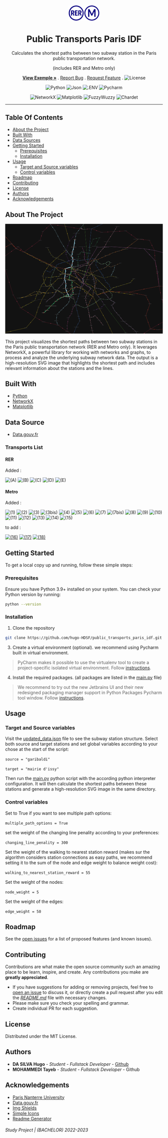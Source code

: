 <p align="center">
  <a>
    <img src="assets/logo.png" alt="Logo" width="100" >
  </a>
</p>

<h1 align="center">Public Transports Paris IDF</h1>

<p align="center">
  <p align="center">
    Calculates the shortest paths between two subway station in the Paris public transportation network.
  </p>  
  <p align="center">
    (includes RER and Metro only)
  </p>  
  <p align="center">
    <a href="https://github.com/hugo-HDSF/public_transports_paris_idf/blob/main/transports_paths.svg"><strong>View Exemple »</strong></a>
    .
    <a href="https://github.com/hugo-HDSF/public_transports_paris_idf/issues">Report Bug</a>
    .
    <a href="https://github.com/hugo-HDSF/public_transports_paris_idf/issues">Request Feature</a>
    .
    <img src="https://img.shields.io/github/license/hugo-HDSF/public_transports_paris_idf" alt="License" height="15">  
  </p>
</p>

<div align="center">

![Python](https://img.shields.io/badge/-Python_3.9-3776AB?logo=python&logoColor=white)
![Json](https://img.shields.io/badge/-Json-000000?logo=json&logoColor=white)
![.ENV](https://img.shields.io/badge/-.env-ECD53F?logo=dotenv&logoColor=black)
![Pycharm](https://img.shields.io/badge/-Pycharm-000000?logo=pycharm&logoColor=white)
</div>
<div align="center">

![NetworkX](https://img.shields.io/badge/-NetworkX_3.1-FFD43B?logo=networkx&logoColor=black)
![Matplotlib](https://img.shields.io/badge/-Matplotlib_3.7-FFD43B?logo=matplotlib&logoColor=black)
![FuzzyWuzzy](https://img.shields.io/badge/-FuzzyWuzzy_0.18-FFD43B?logo=fuzzywuzzy&logoColor=black)
![Chardet](https://img.shields.io/badge/-Chardet_5.1-FFD43B?logo=chardet&logoColor=black)
</div>

-----

## Table Of Contents

* [About the Project](#about-the-project)
* [Built With](#built-with)
* [Data Sources](#data-source)
* [Getting Started](#getting-started)
    * [Prerequisites](#prerequisites)
    * [Installation](#installation)
* [Usage](#usage)
    * [Target and Source variables](#target-and-source-variables)
    * [Control variables](#control-variables)
* [Roadmap](#roadmap)
* [Contributing](#contributing)
* [License](#license)
* [Authors](#authors)
* [Acknowledgements](#acknowledgements)

## About The Project

![Screen Shot](assets/graph_screenshot_thumbnail.png)

This project visualizes the shortest paths between two subway stations in the Paris public transportation network (RER and Metro only). It leverages NetworkX, a powerful library for working with
networks and graphs, to process and analyze the underlying subway network data. The output is a high-resolution SVG image that highlights the shortest path and includes relevant information about the
stations and the lines.

## Built With

* [Python](https://www.python.org/)
* [NetworkX](https://networkx.org/)
* [Matplotlib](https://matplotlib.org/)

## Data Source

* [Data.gouv.fr](https://www.data.gouv.fr/fr/)

### Transports List

#### RER

Added :
<p>
  <span style="white-space:normal">
  <span data-sort-value="A !"></span><img alt="(A)" src="https://upload.wikimedia.org/wikipedia/commons/thumb/4/4a/Paris_transit_icons_-_RER_A.svg/18px-Paris_transit_icons_-_RER_A.svg.png" decoding="async" width="18" height="18" srcset="https://upload.wikimedia.org/wikipedia/commons/thumb/4/4a/Paris_transit_icons_-_RER_A.svg/27px-Paris_transit_icons_-_RER_A.svg.png 1.5x, https://upload.wikimedia.org/wikipedia/commons/thumb/4/4a/Paris_transit_icons_-_RER_A.svg/36px-Paris_transit_icons_-_RER_A.svg.png 2x" data-file-width="250" data-file-height="250">
  <span data-sort-value="B !"></span><img alt="(B)" src="https://upload.wikimedia.org/wikipedia/commons/thumb/f/fd/Paris_transit_icons_-_RER_B.svg/18px-Paris_transit_icons_-_RER_B.svg.png" decoding="async" width="18" height="18" srcset="https://upload.wikimedia.org/wikipedia/commons/thumb/f/fd/Paris_transit_icons_-_RER_B.svg/27px-Paris_transit_icons_-_RER_B.svg.png 1.5x, https://upload.wikimedia.org/wikipedia/commons/thumb/f/fd/Paris_transit_icons_-_RER_B.svg/36px-Paris_transit_icons_-_RER_B.svg.png 2x" data-file-width="250" data-file-height="250">
  <span data-sort-value="C !"></span><img alt="(C)" src="https://upload.wikimedia.org/wikipedia/commons/thumb/f/f6/Paris_transit_icons_-_RER_C.svg/18px-Paris_transit_icons_-_RER_C.svg.png" decoding="async" width="18" height="18" srcset="https://upload.wikimedia.org/wikipedia/commons/thumb/f/f6/Paris_transit_icons_-_RER_C.svg/27px-Paris_transit_icons_-_RER_C.svg.png 1.5x, https://upload.wikimedia.org/wikipedia/commons/thumb/f/f6/Paris_transit_icons_-_RER_C.svg/36px-Paris_transit_icons_-_RER_C.svg.png 2x" data-file-width="250" data-file-height="250">
  <span data-sort-value="D !"></span><img alt="(D)" src="https://upload.wikimedia.org/wikipedia/commons/thumb/5/54/Paris_transit_icons_-_RER_D.svg/18px-Paris_transit_icons_-_RER_D.svg.png" decoding="async" width="18" height="18" srcset="https://upload.wikimedia.org/wikipedia/commons/thumb/5/54/Paris_transit_icons_-_RER_D.svg/27px-Paris_transit_icons_-_RER_D.svg.png 1.5x, https://upload.wikimedia.org/wikipedia/commons/thumb/5/54/Paris_transit_icons_-_RER_D.svg/36px-Paris_transit_icons_-_RER_D.svg.png 2x" data-file-width="250" data-file-height="250">
  <span data-sort-value="E !"></span><img alt="(E)" src="https://upload.wikimedia.org/wikipedia/commons/thumb/a/a8/Paris_transit_icons_-_RER_E.svg/18px-Paris_transit_icons_-_RER_E.svg.png" decoding="async" width="18" height="18" srcset="https://upload.wikimedia.org/wikipedia/commons/thumb/a/a8/Paris_transit_icons_-_RER_E.svg/27px-Paris_transit_icons_-_RER_E.svg.png 1.5x, https://upload.wikimedia.org/wikipedia/commons/thumb/a/a8/Paris_transit_icons_-_RER_E.svg/36px-Paris_transit_icons_-_RER_E.svg.png 2x" data-file-width="250" data-file-height="250">
  </span>
</p>

#### Metro

Added :
<p>
<span style="white-space:normal">
<span data-sort-value="01 !"></span><img alt="(1)" src="https://upload.wikimedia.org/wikipedia/commons/thumb/3/30/Paris_transit_icons_-_M%C3%A9tro_1.svg/18px-Paris_transit_icons_-_M%C3%A9tro_1.svg.png" decoding="async" width="18" height="18" srcset="https://upload.wikimedia.org/wikipedia/commons/thumb/3/30/Paris_transit_icons_-_M%C3%A9tro_1.svg/27px-Paris_transit_icons_-_M%C3%A9tro_1.svg.png 1.5x, https://upload.wikimedia.org/wikipedia/commons/thumb/3/30/Paris_transit_icons_-_M%C3%A9tro_1.svg/36px-Paris_transit_icons_-_M%C3%A9tro_1.svg.png 2x" data-file-width="250" data-file-height="250">
<span data-sort-value="02 !"></span><img alt="(2)" src="https://upload.wikimedia.org/wikipedia/commons/thumb/d/da/Paris_transit_icons_-_M%C3%A9tro_2.svg/18px-Paris_transit_icons_-_M%C3%A9tro_2.svg.png" decoding="async" width="18" height="18" srcset="https://upload.wikimedia.org/wikipedia/commons/thumb/d/da/Paris_transit_icons_-_M%C3%A9tro_2.svg/27px-Paris_transit_icons_-_M%C3%A9tro_2.svg.png 1.5x, https://upload.wikimedia.org/wikipedia/commons/thumb/d/da/Paris_transit_icons_-_M%C3%A9tro_2.svg/36px-Paris_transit_icons_-_M%C3%A9tro_2.svg.png 2x" data-file-width="250" data-file-height="250">
<span data-sort-value="03 !"></span><img alt="(3)" src="https://upload.wikimedia.org/wikipedia/commons/thumb/0/01/Paris_transit_icons_-_M%C3%A9tro_3.svg/18px-Paris_transit_icons_-_M%C3%A9tro_3.svg.png" decoding="async" width="18" height="18" srcset="https://upload.wikimedia.org/wikipedia/commons/thumb/0/01/Paris_transit_icons_-_M%C3%A9tro_3.svg/27px-Paris_transit_icons_-_M%C3%A9tro_3.svg.png 1.5x, https://upload.wikimedia.org/wikipedia/commons/thumb/0/01/Paris_transit_icons_-_M%C3%A9tro_3.svg/36px-Paris_transit_icons_-_M%C3%A9tro_3.svg.png 2x" data-file-width="250" data-file-height="250">
<span data-sort-value="03bis !"></span><img alt="(3bis)" src="https://upload.wikimedia.org/wikipedia/commons/thumb/4/49/Paris_transit_icons_-_M%C3%A9tro_3bis.svg/18px-Paris_transit_icons_-_M%C3%A9tro_3bis.svg.png" decoding="async" width="18" height="18" srcset="https://upload.wikimedia.org/wikipedia/commons/thumb/4/49/Paris_transit_icons_-_M%C3%A9tro_3bis.svg/27px-Paris_transit_icons_-_M%C3%A9tro_3bis.svg.png 1.5x, https://upload.wikimedia.org/wikipedia/commons/thumb/4/49/Paris_transit_icons_-_M%C3%A9tro_3bis.svg/36px-Paris_transit_icons_-_M%C3%A9tro_3bis.svg.png 2x" data-file-width="250" data-file-height="250">
<span data-sort-value="04 !"></span><img alt="(4)" src="https://upload.wikimedia.org/wikipedia/commons/thumb/7/76/Paris_transit_icons_-_M%C3%A9tro_4.svg/18px-Paris_transit_icons_-_M%C3%A9tro_4.svg.png" decoding="async" width="18" height="18" srcset="https://upload.wikimedia.org/wikipedia/commons/thumb/7/76/Paris_transit_icons_-_M%C3%A9tro_4.svg/27px-Paris_transit_icons_-_M%C3%A9tro_4.svg.png 1.5x, https://upload.wikimedia.org/wikipedia/commons/thumb/7/76/Paris_transit_icons_-_M%C3%A9tro_4.svg/36px-Paris_transit_icons_-_M%C3%A9tro_4.svg.png 2x" data-file-width="250" data-file-height="250">
<span data-sort-value="05 !"></span><img alt="(5)" src="https://upload.wikimedia.org/wikipedia/commons/thumb/5/54/Paris_transit_icons_-_M%C3%A9tro_5.svg/18px-Paris_transit_icons_-_M%C3%A9tro_5.svg.png" decoding="async" width="18" height="18" srcset="https://upload.wikimedia.org/wikipedia/commons/thumb/5/54/Paris_transit_icons_-_M%C3%A9tro_5.svg/27px-Paris_transit_icons_-_M%C3%A9tro_5.svg.png 1.5x, https://upload.wikimedia.org/wikipedia/commons/thumb/5/54/Paris_transit_icons_-_M%C3%A9tro_5.svg/36px-Paris_transit_icons_-_M%C3%A9tro_5.svg.png 2x" data-file-width="250" data-file-height="250">
<span data-sort-value="06 !"></span><img alt="(6)" src="https://upload.wikimedia.org/wikipedia/commons/thumb/6/6f/Paris_transit_icons_-_M%C3%A9tro_6.svg/18px-Paris_transit_icons_-_M%C3%A9tro_6.svg.png" decoding="async" width="18" height="18" srcset="https://upload.wikimedia.org/wikipedia/commons/thumb/6/6f/Paris_transit_icons_-_M%C3%A9tro_6.svg/27px-Paris_transit_icons_-_M%C3%A9tro_6.svg.png 1.5x, https://upload.wikimedia.org/wikipedia/commons/thumb/6/6f/Paris_transit_icons_-_M%C3%A9tro_6.svg/36px-Paris_transit_icons_-_M%C3%A9tro_6.svg.png 2x" data-file-width="250" data-file-height="250">
<span data-sort-value="07 !"></span><img alt="(7)" src="https://upload.wikimedia.org/wikipedia/commons/thumb/2/21/Paris_transit_icons_-_M%C3%A9tro_7.svg/18px-Paris_transit_icons_-_M%C3%A9tro_7.svg.png" decoding="async" width="18" height="18" srcset="https://upload.wikimedia.org/wikipedia/commons/thumb/2/21/Paris_transit_icons_-_M%C3%A9tro_7.svg/27px-Paris_transit_icons_-_M%C3%A9tro_7.svg.png 1.5x, https://upload.wikimedia.org/wikipedia/commons/thumb/2/21/Paris_transit_icons_-_M%C3%A9tro_7.svg/36px-Paris_transit_icons_-_M%C3%A9tro_7.svg.png 2x" data-file-width="250" data-file-height="250">
<span data-sort-value="07bis !"></span><img alt="(7bis)" src="https://upload.wikimedia.org/wikipedia/commons/thumb/a/ad/Paris_transit_icons_-_M%C3%A9tro_7bis.svg/18px-Paris_transit_icons_-_M%C3%A9tro_7bis.svg.png" decoding="async" width="18" height="18" srcset="https://upload.wikimedia.org/wikipedia/commons/thumb/a/ad/Paris_transit_icons_-_M%C3%A9tro_7bis.svg/27px-Paris_transit_icons_-_M%C3%A9tro_7bis.svg.png 1.5x, https://upload.wikimedia.org/wikipedia/commons/thumb/a/ad/Paris_transit_icons_-_M%C3%A9tro_7bis.svg/36px-Paris_transit_icons_-_M%C3%A9tro_7bis.svg.png 2x" data-file-width="250" data-file-height="250">
<span data-sort-value="08 !"></span><img alt="(8)" src="https://upload.wikimedia.org/wikipedia/commons/thumb/e/e8/Paris_transit_icons_-_M%C3%A9tro_8.svg/18px-Paris_transit_icons_-_M%C3%A9tro_8.svg.png" decoding="async" width="18" height="18" srcset="https://upload.wikimedia.org/wikipedia/commons/thumb/e/e8/Paris_transit_icons_-_M%C3%A9tro_8.svg/27px-Paris_transit_icons_-_M%C3%A9tro_8.svg.png 1.5x, https://upload.wikimedia.org/wikipedia/commons/thumb/e/e8/Paris_transit_icons_-_M%C3%A9tro_8.svg/36px-Paris_transit_icons_-_M%C3%A9tro_8.svg.png 2x" data-file-width="250" data-file-height="250">
<span data-sort-value="09 !"></span><img alt="(9)" src="https://upload.wikimedia.org/wikipedia/commons/thumb/1/10/Paris_transit_icons_-_M%C3%A9tro_9.svg/18px-Paris_transit_icons_-_M%C3%A9tro_9.svg.png" decoding="async" width="18" height="18" srcset="https://upload.wikimedia.org/wikipedia/commons/thumb/1/10/Paris_transit_icons_-_M%C3%A9tro_9.svg/27px-Paris_transit_icons_-_M%C3%A9tro_9.svg.png 1.5x, https://upload.wikimedia.org/wikipedia/commons/thumb/1/10/Paris_transit_icons_-_M%C3%A9tro_9.svg/36px-Paris_transit_icons_-_M%C3%A9tro_9.svg.png 2x" data-file-width="250" data-file-height="250">
<span data-sort-value="10 !"></span><img alt="(10)" src="https://upload.wikimedia.org/wikipedia/commons/thumb/2/24/Paris_transit_icons_-_M%C3%A9tro_10.svg/18px-Paris_transit_icons_-_M%C3%A9tro_10.svg.png" decoding="async" width="18" height="18" srcset="https://upload.wikimedia.org/wikipedia/commons/thumb/2/24/Paris_transit_icons_-_M%C3%A9tro_10.svg/27px-Paris_transit_icons_-_M%C3%A9tro_10.svg.png 1.5x, https://upload.wikimedia.org/wikipedia/commons/thumb/2/24/Paris_transit_icons_-_M%C3%A9tro_10.svg/36px-Paris_transit_icons_-_M%C3%A9tro_10.svg.png 2x" data-file-width="250" data-file-height="250">
<span data-sort-value="11 !"></span><img alt="(11)" src="https://upload.wikimedia.org/wikipedia/commons/thumb/c/c1/Paris_transit_icons_-_M%C3%A9tro_11.svg/18px-Paris_transit_icons_-_M%C3%A9tro_11.svg.png" decoding="async" width="18" height="18" srcset="https://upload.wikimedia.org/wikipedia/commons/thumb/c/c1/Paris_transit_icons_-_M%C3%A9tro_11.svg/27px-Paris_transit_icons_-_M%C3%A9tro_11.svg.png 1.5x, https://upload.wikimedia.org/wikipedia/commons/thumb/c/c1/Paris_transit_icons_-_M%C3%A9tro_11.svg/36px-Paris_transit_icons_-_M%C3%A9tro_11.svg.png 2x" data-file-width="250" data-file-height="250">
<span data-sort-value="12 !"></span><img alt="(12)" src="https://upload.wikimedia.org/wikipedia/commons/thumb/3/3f/Paris_transit_icons_-_M%C3%A9tro_12.svg/18px-Paris_transit_icons_-_M%C3%A9tro_12.svg.png" decoding="async" width="18" height="18" srcset="https://upload.wikimedia.org/wikipedia/commons/thumb/3/3f/Paris_transit_icons_-_M%C3%A9tro_12.svg/27px-Paris_transit_icons_-_M%C3%A9tro_12.svg.png 1.5x, https://upload.wikimedia.org/wikipedia/commons/thumb/3/3f/Paris_transit_icons_-_M%C3%A9tro_12.svg/36px-Paris_transit_icons_-_M%C3%A9tro_12.svg.png 2x" data-file-width="250" data-file-height="250">
<span data-sort-value="13 !"></span><img alt="(13)" src="https://upload.wikimedia.org/wikipedia/commons/thumb/a/a9/Paris_transit_icons_-_M%C3%A9tro_13.svg/18px-Paris_transit_icons_-_M%C3%A9tro_13.svg.png" decoding="async" width="18" height="18" srcset="https://upload.wikimedia.org/wikipedia/commons/thumb/a/a9/Paris_transit_icons_-_M%C3%A9tro_13.svg/27px-Paris_transit_icons_-_M%C3%A9tro_13.svg.png 1.5x, https://upload.wikimedia.org/wikipedia/commons/thumb/a/a9/Paris_transit_icons_-_M%C3%A9tro_13.svg/36px-Paris_transit_icons_-_M%C3%A9tro_13.svg.png 2x" data-file-width="250" data-file-height="250">
<span data-sort-value="14 !"></span><img alt="(14)" src="https://upload.wikimedia.org/wikipedia/commons/thumb/9/93/Paris_transit_icons_-_M%C3%A9tro_14.svg/18px-Paris_transit_icons_-_M%C3%A9tro_14.svg.png" decoding="async" width="18" height="18" srcset="https://upload.wikimedia.org/wikipedia/commons/thumb/9/93/Paris_transit_icons_-_M%C3%A9tro_14.svg/27px-Paris_transit_icons_-_M%C3%A9tro_14.svg.png 1.5x, https://upload.wikimedia.org/wikipedia/commons/thumb/9/93/Paris_transit_icons_-_M%C3%A9tro_14.svg/36px-Paris_transit_icons_-_M%C3%A9tro_14.svg.png 2x" data-file-width="250" data-file-height="250">
<span data-sort-value="15 !"></span><img alt="(15)" src="https://upload.wikimedia.org/wikipedia/commons/thumb/5/55/Paris_transit_icons_-_M%C3%A9tro_15.svg/18px-Paris_transit_icons_-_M%C3%A9tro_15.svg.png" decoding="async" width="18" height="18" srcset="https://upload.wikimedia.org/wikipedia/commons/thumb/5/55/Paris_transit_icons_-_M%C3%A9tro_15.svg/27px-Paris_transit_icons_-_M%C3%A9tro_15.svg.png 1.5x, https://upload.wikimedia.org/wikipedia/commons/thumb/5/55/Paris_transit_icons_-_M%C3%A9tro_15.svg/36px-Paris_transit_icons_-_M%C3%A9tro_15.svg.png 2x" data-file-width="250" data-file-height="250">
</span>
</p>

to add :
<p>
<span style="white-space:normal">
<span data-sort-value="16 !"></span><a href="/wiki/Ligne_16_du_m%C3%A9tro_de_Paris" title="Ligne 16 du métro de Paris"><img alt="(16)" src="https://upload.wikimedia.org/wikipedia/commons/thumb/4/46/Paris_transit_icons_-_M%C3%A9tro_16.svg/18px-Paris_transit_icons_-_M%C3%A9tro_16.svg.png" decoding="async" width="18" height="18" srcset="https://upload.wikimedia.org/wikipedia/commons/thumb/4/46/Paris_transit_icons_-_M%C3%A9tro_16.svg/27px-Paris_transit_icons_-_M%C3%A9tro_16.svg.png 1.5x, https://upload.wikimedia.org/wikipedia/commons/thumb/4/46/Paris_transit_icons_-_M%C3%A9tro_16.svg/36px-Paris_transit_icons_-_M%C3%A9tro_16.svg.png 2x" data-file-width="250" data-file-height="250"></a>
<span data-sort-value="17 !"></span><a href="/wiki/Ligne_17_du_m%C3%A9tro_de_Paris" title="Ligne 17 du métro de Paris"><img alt="(17)" src="https://upload.wikimedia.org/wikipedia/commons/thumb/6/6f/Paris_transit_icons_-_M%C3%A9tro_17.svg/18px-Paris_transit_icons_-_M%C3%A9tro_17.svg.png" decoding="async" width="18" height="18" srcset="https://upload.wikimedia.org/wikipedia/commons/thumb/6/6f/Paris_transit_icons_-_M%C3%A9tro_17.svg/27px-Paris_transit_icons_-_M%C3%A9tro_17.svg.png 1.5x, https://upload.wikimedia.org/wikipedia/commons/thumb/6/6f/Paris_transit_icons_-_M%C3%A9tro_17.svg/36px-Paris_transit_icons_-_M%C3%A9tro_17.svg.png 2x" data-file-width="250" data-file-height="250"></a>
<span data-sort-value="18 !"></span><a href="/wiki/Ligne_18_du_m%C3%A9tro_de_Paris" title="Ligne 18 du métro de Paris"><img alt="(18)" src="https://upload.wikimedia.org/wikipedia/commons/thumb/8/8f/Paris_transit_icons_-_M%C3%A9tro_18.svg/18px-Paris_transit_icons_-_M%C3%A9tro_18.svg.png" decoding="async" width="18" height="18" srcset="https://upload.wikimedia.org/wikipedia/commons/thumb/8/8f/Paris_transit_icons_-_M%C3%A9tro_18.svg/27px-Paris_transit_icons_-_M%C3%A9tro_18.svg.png 1.5x, https://upload.wikimedia.org/wikipedia/commons/thumb/8/8f/Paris_transit_icons_-_M%C3%A9tro_18.svg/36px-Paris_transit_icons_-_M%C3%A9tro_18.svg.png 2x" data-file-width="250" data-file-height="250"></a>
</span>
</p>

## Getting Started

To get a local copy up and running, follow these simple steps:

### Prerequisites

Ensure you have Python 3.9+ installed on your system. You can check your Python version by running:

```sh
python --version
```

### Installation

1. Clone the repository
```sh
git clone https://github.com/hugo-HDSF/public_transports_paris_idf.git
```
3. Create a virtual environment (optional). we recommend using Pycharm built in virtual environment.
>PyCharm makes it possible to use the virtualenv tool to create a project-specific isolated virtual environment. Follow [instructions](https://www.jetbrains.com/help/pycharm/creating-virtual-environment.html).
4. Install the required packages. (all packages are listed in the [main.py](main.py) file)
>We recommend to try out the new Jetbrains UI and their new redesigned packaging manager support in Python Packages Pycharm tool window. Follow [instructions](https://www.jetbrains.com/help/pycharm/installing-uninstalling-and-upgrading-packages.html).
## Usage

### Target and Source variables

Visit the [updated_data.json](updated_data.json) file to see the subway station structure. Select both source and target stations and set global variables according to your chose at the start of the
script:

```source = "garibaldi"```

```target = "mairie d'issy"```

Then run the [main.py](main.py) python script with the according python interpreter configuration.
It will then calculate the shortest paths between these stations and generate a high-resolution SVG image in the same directory.

### Control variables

Set to True if you want to see multiple path options:

```multiple_path_options = True```

set the weight of the changing line penality according to your preferences:

```changing_line_penality = 300```

Set the weight of the walking to nearest station reward (makes sur the algorithm considers station connections as easy paths, we recommend setting it to the sum of the node and edge weight to balance
weight cost):

```walking_to_nearest_station_reward = 55```

Set the weight of the nodes:

```node_weight = 5```

Set the weight of the edges:

```edge_weight = 50```

## Roadmap

See the [open issues](https://github.com/hugo-HDSF/public_transports_paris_idf/issues) for a list of proposed features (and known issues).

## Contributing

Contributions are what make the open source community such an amazing place to be learn, inspire, and create. Any contributions you make are **greatly appreciated**.

* If you have suggestions for adding or removing projects, feel free to [open an issue](https://github.com/hugo-HDSF/public_transports_paris_idf/issues/new) to discuss it, or directly create a pull request
  after you edit the [*README.md*](README.md) file with necessary changes.
* Please make sure you check your spelling and grammar.
* Create individual PR for each suggestion.

## License

Distributed under the MIT License.

## Authors

* **DA SILVA Hugo** - *Student - Fullstack Developer* - [Github](https://github.com/hugo-HDSF/)
* **MOHAMMEDI Tayeb** - *Student - Fullstack Developer* - Github

## Acknowledgements

* [Paris Nanterre University](https://www.parisnanterre.fr/)
* [Data.gouv.fr](https://www.data.gouv.fr/fr/)
* [Img Shields](https://shields.io/)
* [Simple Icons](https://simpleicons.org/)
* [Readme Generator](https://readme.shaankhan.dev/)

###### _Study Project | (BACHELOR) 2022-2023_
